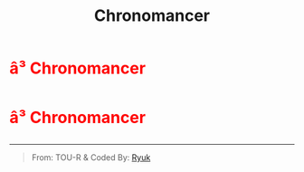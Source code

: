 ﻿---
lang: en-US
title: Chronomancer
prev: Butcher
next: Councillor
---
# <font color=red>â³ <b>Chronomancer</b></font> <Badge text="Killing" type="tip" vertical="middle"/>
# <font color=red>â³ <b>Chronomancer</b></font> <Badge text="Killing" type="tip" vertical="middle"/>
---

> From: TOU-R & Coded By: [Ryuk](#)

